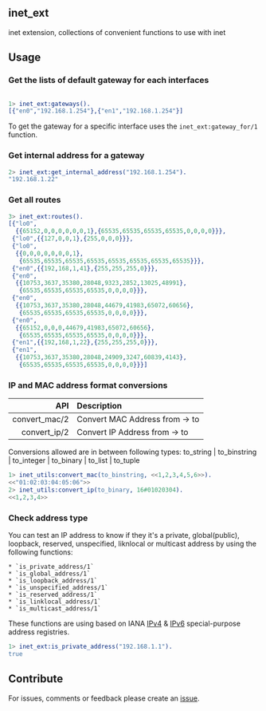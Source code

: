 ## inet_ext

inet extension, collections of convenient functions to use with inet


## Usage

### Get the lists of default gateway for each interfaces

```erlang

1> inet_ext:gateways().
[{"en0","192.168.1.254"},{"en1","192.168.1.254"}]
```

To get the gateway for a specific interface uses the `inet_ext:gateway_for/1` function.

### Get internal address for a gateway

```erlang
2> inet_ext:get_internal_address("192.168.1.254").
"192.168.1.22"
```

### Get all routes

```erlang
3> inet_ext:routes().
[{"lo0",
  {{65152,0,0,0,0,0,0,1},{65535,65535,65535,65535,0,0,0,0}}},
 {"lo0",{{127,0,0,1},{255,0,0,0}}},
 {"lo0",
  {{0,0,0,0,0,0,0,1},
   {65535,65535,65535,65535,65535,65535,65535,65535}}},
 {"en0",{{192,168,1,41},{255,255,255,0}}},
 {"en0",
  {{10753,3637,35380,28048,9323,2852,13025,48991},
   {65535,65535,65535,65535,0,0,0,0}}},
 {"en0",
  {{10753,3637,35380,28048,44679,41983,65072,60656},
   {65535,65535,65535,65535,0,0,0,0}}},
 {"en0",
  {{65152,0,0,0,44679,41983,65072,60656},
   {65535,65535,65535,65535,0,0,0,0}}},
 {"en1",{{192,168,1,22},{255,255,255,0}}},
 {"en1",
  {{10753,3637,35380,28048,24909,3247,60839,4143},
   {65535,65535,65535,65535,0,0,0,0}}}]
```

### IP and MAC address format conversions

|API|Description|
|-----:|:-----------|
|convert_mac/2|Convert MAC Address from -> to |
|convert_ip/2|Convert IP Address from -> to |

Conversions allowed are in between following types:
to_string | to_binstring | to_integer | to_binary | to_list | to_tuple

```erlang
1> inet_utils:convert_mac(to_binstring, <<1,2,3,4,5,6>>).
<<"01:02:03:04:05:06">>
2> inet_utils:convert_ip(to_binary, 16#01020304).
<<1,2,3,4>>
```

### Check address type

You can test an IP address to know if they it's a private,
global(public), loopback, reserved, unspecified, liknlocal or multicast
address by using the following functions:

    * `is_private_address/1`
    * `is_global_address/1`
    * `is_loopback_address/1`
    * `is_unspecified_address/1`
    * `is_reserved_address/1`
    * `is_linklocal_address/1`
    * `is_multicast_address/1`

These functions are using based on IANA [IPv4](https://www.iana.org/assignments/iana-ipv4-special-registry/iana-ipv4-special-registry.xhtml) & [IPv6](https://www.iana.org/assignments/iana-ipv6-special-registry/iana-ipv6-special-registry.xhtml
) special-purpose address registries.


```erlang
1> inet_ext:is_private_address("192.168.1.1").
true
```

## Contribute

For issues, comments or feedback please create an [issue](https://github.com/benoitc/inet_ext/issues).


